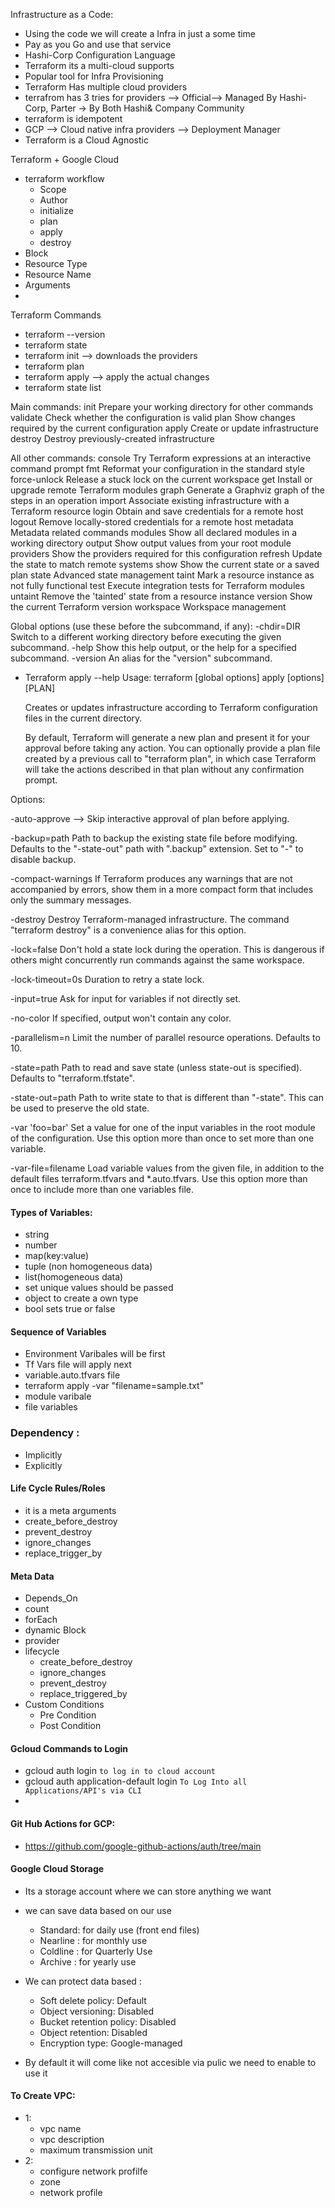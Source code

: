 Infrastructure as a Code:
- Using the code we will create a Infra in just a some time
- Pay as you Go and use that service
- Hashi-Corp Configuration Language
- Terraform its a multi-cloud supports
- Popular tool for Infra Provisioning
- Terraform Has multiple cloud providers
- terrafrom has 3 tries for providers --> Official--> Managed By Hashi-Corp, Parter -> By Both Hashi& Company Community
- terraform is idempotent
- GCP --> Cloud native infra providers --> Deployment Manager
- Terraform is a Cloud Agnostic

Terraform + Google Cloud
- terraform workflow
    - Scope
    - Author
    - initialize
    - plan
    - apply
    - destroy
- Block
- Resource Type 
- Resource Name
- Arguments
- 

Terraform Commands
- terraform --version
- terraform state
- terraform init --> downloads the providers
- terraform plan
- terraform apply --> apply the actual changes 
- terraform state list

Main commands:
  init          Prepare your working directory for other commands
  validate      Check whether the configuration is valid
  plan          Show changes required by the current configuration
  apply         Create or update infrastructure
  destroy       Destroy previously-created infrastructure

All other commands:
  console       Try Terraform expressions at an interactive command prompt
  fmt           Reformat your configuration in the standard style
  force-unlock  Release a stuck lock on the current workspace
  get           Install or upgrade remote Terraform modules
  graph         Generate a Graphviz graph of the steps in an operation
  import        Associate existing infrastructure with a Terraform resource
  login         Obtain and save credentials for a remote host
  logout        Remove locally-stored credentials for a remote host
  metadata      Metadata related commands
  modules       Show all declared modules in a working directory
  output        Show output values from your root module
  providers     Show the providers required for this configuration
  refresh       Update the state to match remote systems
  show          Show the current state or a saved plan
  state         Advanced state management
  taint         Mark a resource instance as not fully functional
  test          Execute integration tests for Terraform modules
  untaint       Remove the 'tainted' state from a resource instance
  version       Show the current Terraform version
  workspace     Workspace management

Global options (use these before the subcommand, if any):
  -chdir=DIR    Switch to a different working directory before executing the
                given subcommand.
  -help         Show this help output, or the help for a specified subcommand.
  -version      An alias for the "version" subcommand.

- Terraform apply --help
Usage: terraform [global options] apply [options] [PLAN]

  Creates or updates infrastructure according to Terraform configuration
  files in the current directory.

  By default, Terraform will generate a new plan and present it for your
  approval before taking any action. You can optionally provide a plan
  file created by a previous call to "terraform plan", in which case
  Terraform will take the actions described in that plan without any
  confirmation prompt.

Options:

  -auto-approve --> Skip interactive approval of plan before applying.

  -backup=path           Path to backup the existing state file before
                         modifying. Defaults to the "-state-out" path with
                         ".backup" extension. Set to "-" to disable backup.

  -compact-warnings      If Terraform produces any warnings that are not
                         accompanied by errors, show them in a more compact
                         form that includes only the summary messages.

  -destroy               Destroy Terraform-managed infrastructure.
                         The command "terraform destroy" is a convenience alias
                         for this option.

  -lock=false            Don't hold a state lock during the operation. This is
                         dangerous if others might concurrently run commands
                         against the same workspace.

  -lock-timeout=0s       Duration to retry a state lock.

  -input=true            Ask for input for variables if not directly set.

  -no-color              If specified, output won't contain any color.

  -parallelism=n         Limit the number of parallel resource operations.
                         Defaults to 10.

  -state=path            Path to read and save state (unless state-out
                         is specified). Defaults to "terraform.tfstate".

  -state-out=path        Path to write state to that is different than
                         "-state". This can be used to preserve the old
                         state.
                         
  -var 'foo=bar'         Set a value for one of the input variables in the root
                         module of the configuration. Use this option more than
                         once to set more than one variable.

  -var-file=filename     Load variable values from the given file, in addition
                         to the default files terraform.tfvars and *.auto.tfvars.
                         Use this option more than once to include more than one
                         variables file.


#### Types of Variables:
- string
- number
- map(key:value)
- tuple (non homogeneous data)
- list(homogeneous data)
- set unique values should be passed
- object to create a own type
- bool sets true or false

#### Sequence of Variables
- Environment Varibales will be first
- Tf Vars file will apply next
- variable.auto.tfvars file 
- terraform apply -var "filename=sample.txt"
- module varibale 
- file variables

### Dependency :
- Implicitly
- Explicitly

#### Life Cycle Rules/Roles
- it is a meta arguments
- create_before_destroy
- prevent_destroy
- ignore_changes
- replace_trigger_by

#### Meta Data
- Depends_On
- count
- forEach
- dynamic Block
- provider
- lifecycle
  - create_before_destroy
  - ignore_changes
  - prevent_destroy
  - replace_triggered_by
- Custom Conditions
  - Pre Condition
  - Post Condition

#### Gcloud Commands to Login

- gcloud auth login `to log in to cloud account`
- gcloud auth application-default login `To Log Into all Applications/API's via CLI`
- 

#### Git Hub Actions for GCP:
- https://github.com/google-github-actions/auth/tree/main


#### Google Cloud Storage 
- Its a storage account where we can store anything we want
- we can save data based on our use
  - Standard: for daily use (front end files)
  - Nearline : for monthly use 
  - Coldline : for Quarterly Use
  - Archive : for yearly use
- We can protect data based :
  - Soft delete policy: Default
  - Object versioning: Disabled
  - Bucket retention policy: Disabled
  - Object retention: Disabled
  - Encryption type: Google-managed

- By default it will come like not accesible via pulic we need to enable to use it 

#### To Create VPC:
- 1:
  - vpc name
  - vpc description
  - maximum transmission unit
- 2: 
  - configure network profilfe
  - zone 
  - network profile

